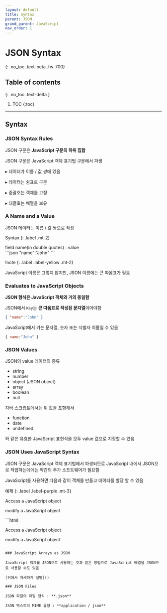 ```yaml
---
layout: default
title: Syntax
parent: JSON
grand_parent: JavaScript
nav_order: 1
---
```


# JSON Syntax
{: .no_toc .text-beta .fw-700}

## Table of contents
{: .no_toc .text-delta }

1. TOC
{:toc}

---

## Syntax

### JSON Syntax Rules

JSON 구문은 **JavaScript 구문의 하위 집합**

JSON 구문은 JavaScript 객체 표기법 구문에서 파생

&#9656; 데이터가 이름 / 값 쌍에 있음

&#9656; 데이터는 쉼표로 구분

&#9656; 중괄호는 객체를 고정

&#9656; 대괄호는 배열을 보유

### A Name and a Value

JSON 데이터는 이름 / 값 쌍으로 작성

Syntax
{: .label .mt-2}
<div class="code-example" markdown="1">
field name(in double quotes) : value
</div>
```json
"name":"John"
```

!note
{: .label .label-yellow .mt-2}
<div class="code-example" markdown="1">
JavaScript 이름은 그렇지 않지만, JSON 이름에는 큰 따옴표가 필요
</div>

### Evaluates to JavaScript Objects

**JSON 형식은 JavaScript 객체와 거의 동일함**

JSON에서 `Key`는  **큰 따옴표로 작성된 문자열**이어야함

```json
{ "name":"John" }
```

JavaScript에서 키는 문자열, 숫자 또는 식별자 이름일 수 있음

```js
{ name:"John" }
```

### JSON Values

JSON의 value 데이터의 종류

* string
* number
* object (JSON object)
* array
* boolean
* null

자바 스크립트에서는 위 값을 포함해서

* function
* date
* undefined

와 같은 유효한 JavaScript 표현식을 모두 value 값으로 지정할 수 있음

### JSON Uses JavaScript Syntax

JSON 구문은 JavaScript 객체 표기법에서 파생되므로 JavaScript 내에서 JSON으로 작업하는데에는 약간의 추가 소프트웨어가 필요함

JavaScript를 사용하면 다음과 같이 객체를 만들고 데이터를 할당 할 수 있음

예제
{: .label .label-purple .mt-3}
<div class="code-example" markdown="1">
<p>Access a JavaScript object</p>

<p id="demo1"></p>
<p id="demo2"></p>

<p>modify a JavaScript object</p>

<p id="demo3"></p>
<p id="demo4"></p>

<script>
var myObj, x;
myObj = { name: "John", age: 30, city: "New York" };
    
x1 = myObj.name;
x2 = myObj["name"];

myObj.age = "18"
myObj["city"] = "California"

document.getElementById("demo1").innerHTML = x1;
document.getElementById("demo2").innerHTML = x2;

document.getElementById("demo3").innerHTML = myObj.name;
document.getElementById("demo4").innerHTML = myObj.city;
</script>
</div>
```html
<p>Access a JavaScript object</p>

<p id="demo1"></p>
<p id="demo2"></p>

<p>modify a JavaScript object</p>

<p id="demo3"></p>
<p id="demo4"></p>

<script>
var myObj, x;
myObj = { name: "John", age: 30, city: "New York" };
    
x1 = myObj.name;
x2 = myObj["name"];

myObj.age = "18"
myObj["city"] = "California"

document.getElementById("demo1").innerHTML = x1;
document.getElementById("demo2").innerHTML = x2;

document.getElementById("demo3").innerHTML = myObj.name;
document.getElementById("demo4").innerHTML = myObj.city;
</script>
```

### JavaScript Arrays as JSON

JavaScript 객체를 JSON으로 사용하는 것과 같은 방법으로 JavaScript 배열을 JSON으로 사용할 수도 있음

[뒤에서 자세하게 설명]()

### JSON Files

JSON 파일의 파일 형식 : **.json**

JSON 텍스트의 MIME 유형 : **application / json**
